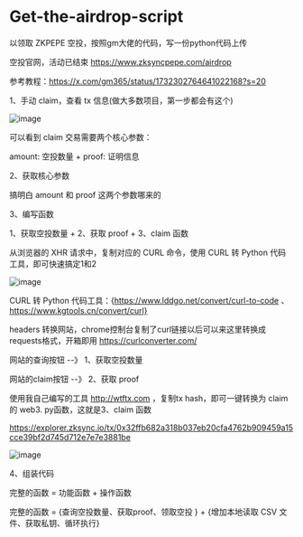 # Get-the-airdrop-script
以领取 ZKPEPE 空投，按照gm大佬的代码，写一份python代码上传

空投官网，活动已结束  https://www.zksyncpepe.com/airdrop

参考教程：https://x.com/gm365/status/1732302764641022168?s=20


1、手动 claim，查看 tx 信息(做大多数项目，第一步都会有这个)

![image](https://github.com/xyyz12/Get-the-airdrop-script/assets/91812763/ee282a12-e0e0-478d-9206-225147577f31)

可以看到 claim 交易需要两个核心参数：

 amount: 空投数量   +    proof: 证明信息
  
2、获取核心参数

搞明白 amount 和 proof  这两个参数哪来的

3、编写函数

1、获取空投数量    +    2、获取 proof   +    3、claim 函数

从浏览器的 XHR 请求中，复制对应的 CURL 命令，使用 CURL 转 Python 代码工具，即可快速搞定1和2

![image](https://github.com/xyyz12/Get-the-airdrop-script/assets/91812763/d1726d25-c3c5-4fa4-a25e-f04e33b5a014)

 CURL 转 Python 代码工具：{https://www.lddgo.net/convert/curl-to-code 、 https://www.kgtools.cn/convert/curl} 

headers 转换网站，chrome控制台复制了curl链接以后可以来这里转换成requests格式，开箱即用 https://curlconverter.com/

网站的查询按钮   --》     1、获取空投数量

网站的claim按钮  --》     2、获取 proof

使用我自己编写的工具 http://wtftx.com       ，复制tx hash，即可一键转换为 claim 的 web3. py函数，这就是3、claim 函数

https://explorer.zksync.io/tx/0x32ffb682a318b037eb20cfa4762b909459a15cce39bf2d745d712e7e7e3881be

![image](https://github.com/xyyz12/Get-the-airdrop-script/assets/91812763/9567f9c8-03a8-41b2-8fb5-552d64ba94e9)


4、组装代码

完整的函数 = 功能函数 +  操作函数

完整的函数 = {查询空投数量、获取proof、领取空投 }  +   {增加本地读取 CSV 文件、获取私钥、循环执行} 
